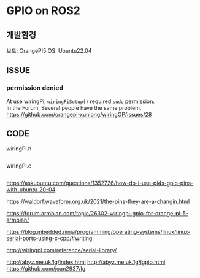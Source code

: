 # GPIO on ROS2
## 개발환경
보드: OrangePI5
OS: Ubuntu22.04

## ISSUE
### permission denied
At use wiringPi, `wiringPiSetup()` required `sudo` permission.  
In the Forum, Several people have the same problem. https://github.com/orangepi-xunlong/wiringOP/issues/28  

## CODE
wiringPi.h
```c
```
wiringPi.c
```c
```

https://askubuntu.com/questions/1352726/how-do-i-use-pi4s-gpio-pins-with-ubuntu-20-04

https://waldorf.waveform.org.uk/2021/the-pins-they-are-a-changin.html

https://forum.armbian.com/topic/26302-wiringpi-gpio-for-orange-pi-5-armbian/

https://blog.mbedded.ninja/programming/operating-systems/linux/linux-serial-ports-using-c-cpp/#writing

http://wiringpi.com/reference/serial-library/


http://abyz.me.uk/lg/index.html
http://abyz.me.uk/lg/lgpio.html
https://github.com/joan2937/lg

